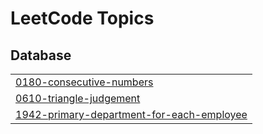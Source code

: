 

<!---LeetCode Topics Start-->
# LeetCode Topics
## Database
|  |
| ------- |
| [0180-consecutive-numbers](https://github.com/aastha-0711/DSA/tree/master/0180-consecutive-numbers) |
| [0610-triangle-judgement](https://github.com/aastha-0711/DSA/tree/master/0610-triangle-judgement) |
| [1942-primary-department-for-each-employee](https://github.com/aastha-0711/DSA/tree/master/1942-primary-department-for-each-employee) |
<!---LeetCode Topics End-->